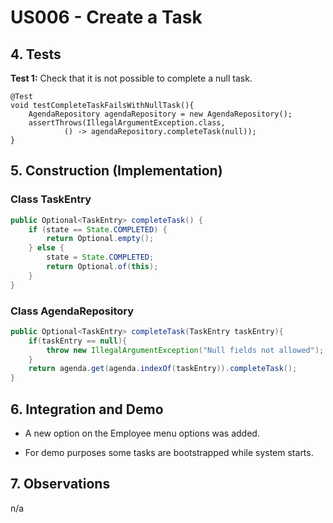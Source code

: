# US006 - Create a Task 

## 4. Tests 

**Test 1:** Check that it is not possible to complete a null task. 

	@Test
    void testCompleteTaskFailsWithNullTask(){
        AgendaRepository agendaRepository = new AgendaRepository();
        assertThrows(IllegalArgumentException.class,
                () -> agendaRepository.completeTask(null));
    }

## 5. Construction (Implementation)

### Class TaskEntry 

```java
public Optional<TaskEntry> completeTask() {
    if (state == State.COMPLETED) {
        return Optional.empty();
    } else {
        state = State.COMPLETED;
        return Optional.of(this);
    }
}
```

### Class AgendaRepository

```java
public Optional<TaskEntry> completeTask(TaskEntry taskEntry){
    if(taskEntry == null){
        throw new IllegalArgumentException("Null fields not allowed");
    }
    return agenda.get(agenda.indexOf(taskEntry)).completeTask();
}
```


## 6. Integration and Demo 

* A new option on the Employee menu options was added.

* For demo purposes some tasks are bootstrapped while system starts.


## 7. Observations

n/a